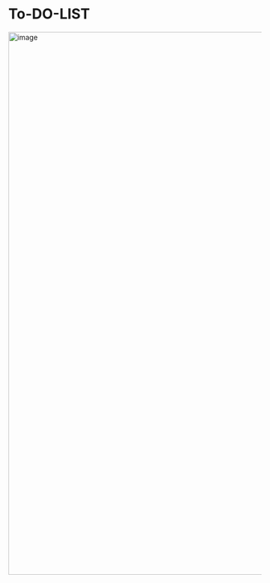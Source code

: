 # To-DO-LIST
<img width="1920" height="1080" alt="image" src="https://github.com/user-attachments/assets/384dfd65-0ea4-4f73-bb22-270f6db0d3e8" />
